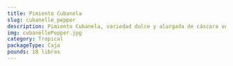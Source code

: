 ```yaml
---
title: Pimiento Cubanela
slug: cubanelle_pepper
description: Pimiento Cubanela, variedad dulce y alargada de cáscara verde brillante, con un sabor suave y un ligero toque herbal. Base en la cocina caribeña y latinoamericana, perfecto para sofritos, rellenos, asados o encurtidos. Fuente natural de vitamina C, fibra y antioxidantes.
img: cubanellePepper.jpg
category: Tropical
packageType: Caja
pounds: 18 libras
---
```

